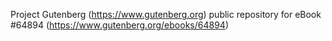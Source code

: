 Project Gutenberg (https://www.gutenberg.org) public repository for
eBook #64894 (https://www.gutenberg.org/ebooks/64894)
